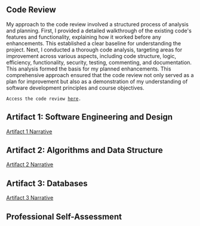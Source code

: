 ## Code Review

My approach to the code review involved a structured process of analysis and planning. First, I provided a detailed walkthrough of the existing code's features and functionality, explaining how it worked before any enhancements. This established a clear baseline for understanding the project. Next, I conducted a thorough code analysis, targeting areas for improvement across various aspects, including code structure, logic, efficiency, functionality, security, testing, commenting, and documentation.  This analysis formed the basis for my planned enhancements. This comprehensive approach ensured that the code review not only served as a plan for improvement but also as a demonstration of my understanding of software development principles and course objectives.

<code>Access the code review <a href="">here</a>.</code>

## Artifact 1: Software Engineering and Design

[Artifact 1 Narrative](https://myappsngames.github.io/artifact1)

## Artifact 2: Algorithms and Data Structure

[Artifact 2 Narrative](https://myappsngames.github.io/artifact2)

## Artifact 3: Databases

[Artifact 3 Narrative](https://myappsngames.github.io/artifact3)

## Professional Self-Assessment
